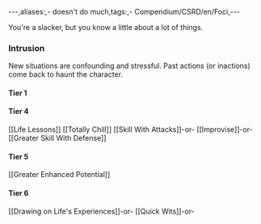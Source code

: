 ---,aliases:,- doesn't do much,tags:,- Compendium/CSRD/en/Foci,---

You're a slacker, but you know a little about a lot of things.
 ### Intrusion
New situations are confounding and stressful. Past actions (or inactions) come back to haunt the character.

#### Tier 1
#### Tier 4
[[Life Lessons]]
[[Totally Chill]]
[[Skill With Attacks]]-or-
[[Improvise]]-or-
[[Greater Skill With Defense]]
#### Tier 5
[[Greater Enhanced Potential]]
#### Tier 6
[[Drawing on Life's Experiences]]-or-
[[Quick Wits]]-or-
